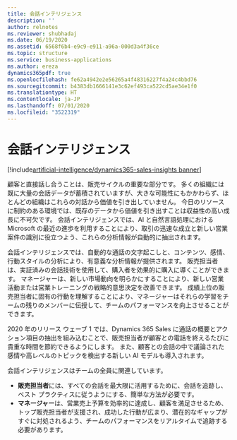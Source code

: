 ```yaml
---
title: 会話インテリジェンス
description: ''
author: relnotes
ms.reviewer: shubhadaj
ms.date: 06/19/2020
ms.assetid: 6568f6b4-e9c9-e911-a96a-000d3a4f36ce
ms.topic: structure
ms.service: business-applications
ms.author: ereza
dynamics365pdf: true
ms.openlocfilehash: fe62a4942e2e56265a4f48316227f4a24c4bbd76
ms.sourcegitcommit: b4383db1666141e3c62ef493ca522cd5ae34e1f0
ms.translationtype: HT
ms.contentlocale: ja-JP
ms.lasthandoff: 07/01/2020
ms.locfileid: "3522319"
---
```

# <a name="conversation-intelligence"></a>会話インテリジェンス

[!include[artificial-intelligence/dynamics365-sales-insights banner](../includes/artificial-intelligence/dynamics365-sales-insights.md)]

<!--structure start-->
顧客と直接話し合うことは、販売サイクルの重要な部分です。 多くの組織には既に大量の会話データが蓄積されていますが、大きな可能性にもかかわらず、ほとんどの組織はこれらの対話から価値を引き出していません。 今日のリソースに制約のある環境では、既存のデータから価値を引き出すことは収益性の高い成長に不可欠です。 会話インテリジェンスでは、AI と自然言語処理における Microsoft の最近の進歩を利用することにより、取引の迅速な成立と新しい営業案件の識別に役立つよう、これらの分析情報が自動的に抽出されます。

会話インテリジェンスでは、自動的な通話の文字起こしと、コンテンツ、感情、行動スタイルの分析により、有意義な分析情報が提供されます。 販売担当者は、実証済みの会話技術を使用して、購入者を効果的に購入に導くことができます。 マネージャーは、新しい市場動向を明らかにすることにより、新しい営業活動または営業トレーニングの戦略的意思決定を改善できます。 成績上位の販売担当者に固有の行動を理解することにより、マネージャーはそれらの学習をチームの残りのメンバーに伝授して、チームのパフォーマンスを向上させることができます。

2020 年のリリース ウェーブ 1 では、Dynamics 365 Sales に通話の概要とアクション項目の抽出を組み込むことで、販売担当者が顧客との電話を終えるたびに貴重な時間を節約できるようにします。  また、顧客との会話の中で議論された感情や高レベルのトピックを検出する新しい AI モデルも導入されます。  

会話インテリジェンスはチームの全員に関連しています。

- **販売担当者**には、すべての会話を最大限に活用するために、会話を追跡し、ベスト プラクティスに従うようにする、簡単な方法が必要です。
- **マネージャー**は、営業売上予算を効率的に達成し、顧客を満足させるため、トップ販売担当者が支援され、成功した行動が広まり、潜在的なギャップがすぐに対処されるよう、チームのパフォーマンスをリアルタイムで追跡する必要があります。
<!--structure end-->



